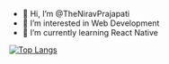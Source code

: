 - 👋 Hi, I’m @TheNiravPrajapati
- 👀 I’m interested in Web Development
- 🌱 I’m currently learning React Native


[![Top Langs](https://github-readme-stats.vercel.app/api/top-langs/?username=TheNiravPrajapati)](https://github.com/TheNiravPrajapati/github-readme-stats)
<!---
TheNiravPrajapati/TheNiravPrajapati is a ✨ special ✨ repository because its `README.md` (this file) appears on your GitHub profile.
You can click the Preview link to take a look at your changes.
--->
